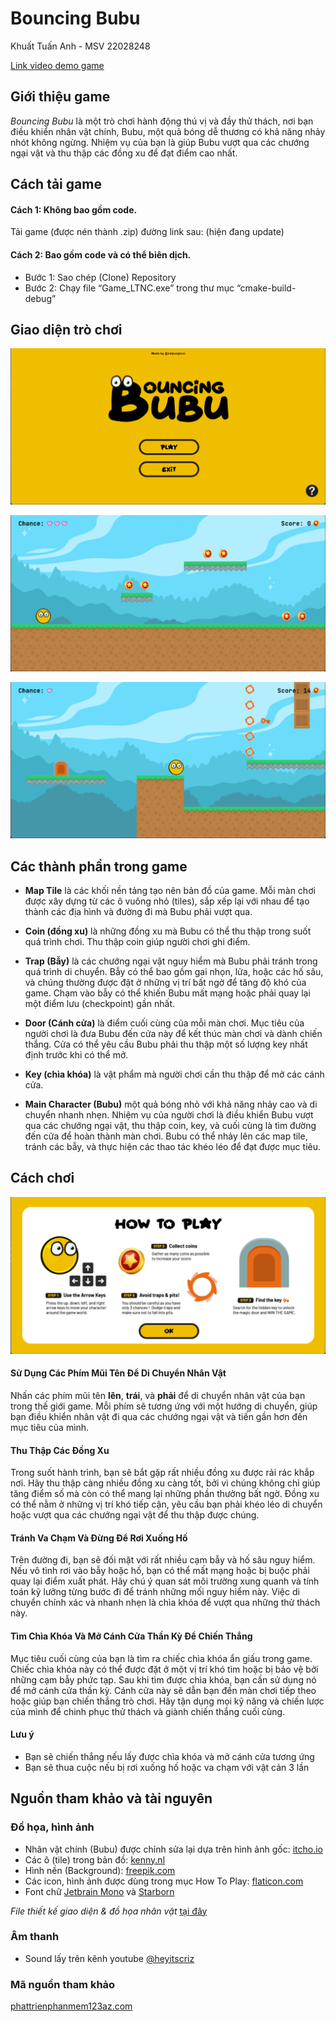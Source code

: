 # Bouncing Bubu

Khuất Tuấn Anh - MSV 22028248

[Link video demo game](https://youtu.be/TT6F9214kWY)

## Giới thiệu game

*Bouncing Bubu* là một trò chơi hành động thú vị và đầy thử thách, nơi bạn điều khiển nhân vật chính, Bubu, một quả bóng dễ thương có khả năng nhảy nhót không ngừng. Nhiệm vụ của bạn là giúp Bubu vượt qua các chướng ngại vật và thu thập các đồng xu để đạt điểm cao nhất.

## Cách tải game

#### Cách 1: Không bao gồm code.
Tải game (được nén thành .zip) đường link sau: (hiện đang update)

#### Cách 2: Bao gồm code và có thể biên dịch.
* Bước 1: Sao chép (Clone) Repository
* Bước 2: Chạy file “Game_LTNC.exe” trong thư mục “cmake-build-debug”

## Giao diện trò chơi

![image.png](res/screen_shot/image1.png)

![image.png](res/screen_shot/image2.png)

![image.png](res/screen_shot/image3.png)

## Các thành phần trong game

- **Map Tile** là các khối nền tảng tạo nên bản đồ của game. Mỗi màn chơi được xây dựng từ các ô vuông nhỏ (tiles), sắp xếp lại với nhau để tạo thành các địa hình và đường đi mà Bubu phải vượt qua.

- **Coin (đồng xu)** là những đồng xu mà Bubu có thể thu thập trong suốt quá trình chơi. Thu thập coin giúp người chơi ghi điểm.

- **Trap (Bẫy)** là các chướng ngại vật nguy hiểm mà Bubu phải tránh trong quá trình di chuyển. Bẫy có thể bao gồm gai nhọn, lửa, hoặc các hố sâu, và chúng thường được đặt ở những vị trí bất ngờ để tăng độ khó của game. Chạm vào bẫy có thể khiến Bubu mất mạng hoặc phải quay lại một điểm lưu (checkpoint) gần nhất.

- **Door (Cánh cửa)** là điểm cuối cùng của mỗi màn chơi. Mục tiêu của người chơi là đưa Bubu đến cửa này để kết thúc màn chơi và dành chiến thắng. Cửa có thể yêu cầu Bubu phải thu thập một số lượng key nhất định trước khi có thể mở.

- **Key (chìa khóa)** là vật phẩm mà người chơi cần thu thập để mở các cánh cửa.

- **Main Character (Bubu)** một quả bóng nhỏ với khả năng nhảy cao và di chuyển nhanh nhẹn. Nhiệm vụ của người chơi là điều khiển Bubu vượt qua các chướng ngại vật, thu thập coin, key, và cuối cùng là tìm đường đến cửa để hoàn thành màn chơi. Bubu có thể nhảy lên các map tile, tránh các bẫy, và thực hiện các thao tác khéo léo để đạt được mục tiêu.

## Cách chơi

![image.png](res/screen_shot/image4.png)

#### Sử Dụng Các Phím Mũi Tên Để Di Chuyển Nhân Vật

Nhấn các phím mũi tên **lên**, **trái**, và **phải** để di chuyển nhân vật của bạn trong thế giới game. Mỗi phím sẽ tương ứng với một hướng di chuyển, giúp bạn điều khiển nhân vật đi qua các chướng ngại vật và tiến gần hơn đến mục tiêu của mình.

#### Thu Thập Các Đồng Xu

Trong suốt hành trình, bạn sẽ bắt gặp rất nhiều đồng xu được rải rác khắp nơi. Hãy thu thập càng nhiều đồng xu càng tốt, bởi vì chúng không chỉ giúp tăng điểm số mà còn có thể mang lại những phần thưởng bất ngờ. Đồng xu có thể nằm ở những vị trí khó tiếp cận, yêu cầu bạn phải khéo léo di chuyển hoặc vượt qua các chướng ngại vật để thu thập được chúng.

#### Tránh Va Chạm Và Đừng Để Rơi Xuống Hố

Trên đường đi, bạn sẽ đối mặt với rất nhiều cạm bẫy và hố sâu nguy hiểm. Nếu vô tình rơi vào bẫy hoặc hố, bạn có thể mất mạng hoặc bị buộc phải quay lại điểm xuất phát. Hãy chú ý quan sát môi trường xung quanh và tính toán kỹ lưỡng từng bước đi để tránh những mối nguy hiểm này. Việc di chuyển chính xác và nhanh nhẹn là chìa khóa để vượt qua những thử thách này.

#### Tìm Chìa Khóa Và Mở Cánh Cửa Thần Kỳ Để Chiến Thắng

Mục tiêu cuối cùng của bạn là tìm ra chiếc chìa khóa ẩn giấu trong game. Chiếc chìa khóa này có thể được đặt ở một vị trí khó tìm hoặc bị bảo vệ bởi những cạm bẫy phức tạp. Sau khi tìm được chìa khóa, bạn cần sử dụng nó để mở cánh cửa thần kỳ. Cánh cửa này sẽ dẫn bạn đến màn chơi tiếp theo hoặc giúp bạn chiến thắng trò chơi. Hãy tận dụng mọi kỹ năng và chiến lược của mình để chinh phục thử thách và giành chiến thắng cuối cùng.

#### Lưu ý
- Bạn sẽ chiến thắng nếu lấy được chìa khóa và mở cánh cửa tương ứng
- Bạn sẽ thua cuộc nếu bị rơi xuống hố hoặc va chạm với vật cản 3 lần

## Nguồn tham khảo và tài nguyên

### Đồ họa, hình ảnh

- Nhân vật chính (Bubu) được chỉnh sửa lại dựa trên hình ảnh gốc: [itcho.io](https://gamedeveloperstudio.itch.io/cartoon-balls)
- Các ô (tile) trong bản đồ: [kenny.nl](https://kenney.nl/assets/platformer-pack-redux)
- Hình nền (Background): [freepik.com](https://www.freepik.com/free-vector/hand-drawn-video-game-background_40484419.htm#fromView=search&page=2&position=15&uuid=ef9a86d2-d351-40c5-beb2-28cbb2c24ee3)
- Các icon, hình ảnh được dùng trong mục How To Play: [flaticon.com](https://flaticon.com/)
- Font chữ [Jetbrain Mono](https://fonts.google.com/specimen/JetBrains+Mono) và [Starborn](https://www.dafont.com/starborn.font)

*File thiết kế giao diện & đồ họa nhân vật* [tại đây](https://github.com/anhkt0604/INT2215-game/blob/cb881020736e79914018edf28302a206c87dea21/res/illustrator)
### Âm thanh
- Sound lấy trên kênh youtube [@heyitscriz](https://www.youtube.com/@heyitscriz)

### Mã nguồn tham khảo

[phattrienphanmem123az.com](https://phattrienphanmem123az.com/lap-trinh-game-c-p2)
